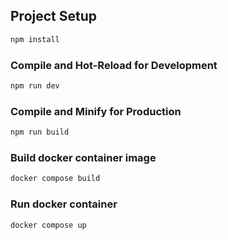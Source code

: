 ## Project Setup

```sh
npm install
```

### Compile and Hot-Reload for Development

```sh
npm run dev
```

### Compile and Minify for Production

```sh
npm run build
```

### Build docker container image

```sh
docker compose build
```

### Run docker container

```sh
docker compose up
```